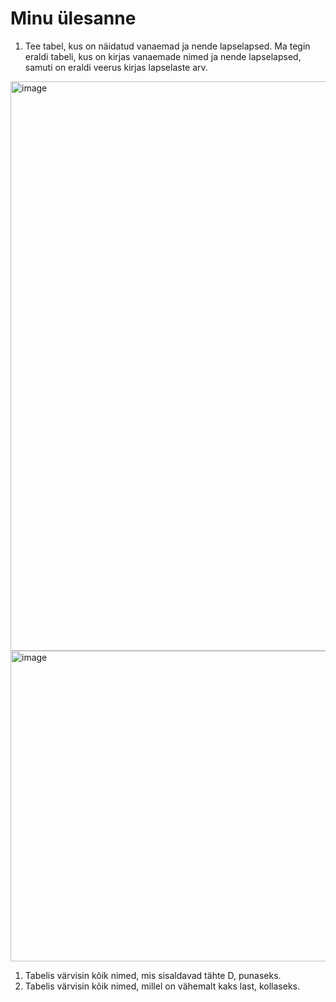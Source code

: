 # Minu ülesanne
1. Tee tabel, kus on näidatud vanaemad ja nende lapselapsed.
Ma tegin eraldi tabeli, kus on kirjas vanaemade nimed ja nende lapselapsed, samuti on eraldi veerus kirjas lapselaste arv.

<img width="754" height="911" alt="image" src="https://github.com/user-attachments/assets/e501e502-4ca1-4183-b402-8a11f3829b95" />

<img width="672" height="497" alt="image" src="https://github.com/user-attachments/assets/68a0c1c9-523b-4360-86e7-27d28688d7e6" />

1. Tabelis värvisin kõik nimed, mis sisaldavad tähte D, punaseks.
2. Tabelis värvisin kõik nimed, millel on vähemalt kaks last, kollaseks. 
